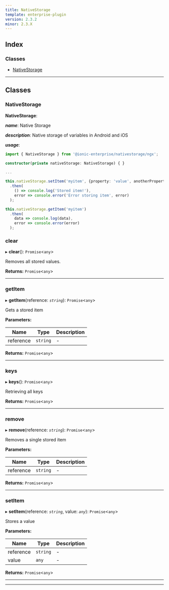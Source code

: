 ```yaml
---
title: NativeStorage
template: enterprise-plugin
version: 2.3.2
minor: 2.3.X
---
```




## Index

### Classes

* [NativeStorage](#nativestorage)

* * *

## Classes

<a id="nativestorage"></a>

### NativeStorage

**NativeStorage**:

***name***: Native Storage

***description***: Native storage of variables in Android and iOS

***usage***:

```typescript
import { NativeStorage } from '@ionic-enterprise/nativestorage/ngx';

constructor(private nativeStorage: NativeStorage) { }

...

this.nativeStorage.setItem('myitem', {property: 'value', anotherProperty: 'anotherValue'})
  .then(
    () => console.log('Stored item!'),
    error => console.error('Error storing item', error)
  );

this.nativeStorage.getItem('myitem')
  .then(
    data => console.log(data),
    error => console.error(error)
  );
```

<a id="nativestorage.clear"></a>

### clear

▸ **clear**(): `Promise`<`any`>

Removes all stored values.

**Returns:** `Promise`<`any`>

* * *

<a id="nativestorage.getitem"></a>

### getItem

▸ **getItem**(reference: *`string`*): `Promise`<`any`>

Gets a stored item

**Parameters:**

| Name      | Type     | Description |
| --------- | -------- | ----------- |
| reference | `string` | \-         |


**Returns:** `Promise`<`any`>

* * *

<a id="nativestorage.keys"></a>

### keys

▸ **keys**(): `Promise`<`any`>

Retrieving all keys

**Returns:** `Promise`<`any`>

* * *

<a id="nativestorage.remove"></a>

### remove

▸ **remove**(reference: *`string`*): `Promise`<`any`>

Removes a single stored item

**Parameters:**

| Name      | Type     | Description |
| --------- | -------- | ----------- |
| reference | `string` | \-         |


**Returns:** `Promise`<`any`>

* * *

<a id="nativestorage.setitem"></a>

### setItem

▸ **setItem**(reference: *`string`*, value: *`any`*): `Promise`<`any`>

Stores a value

**Parameters:**

| Name      | Type     | Description |
| --------- | -------- | ----------- |
| reference | `string` | \-         |
| value     | `any`    | \-         |


**Returns:** `Promise`<`any`>

* * *

* * *